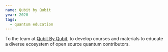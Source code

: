 ```yaml
---
name: Qubit by Qubit
year: 2020
tags:
  - quantum education
---
```

To the team at [Qubit By Qubit](https://www.qubitbyqubit.org/), to develop courses and materials to educate a diverse ecosystem of open source quantum contributors.
